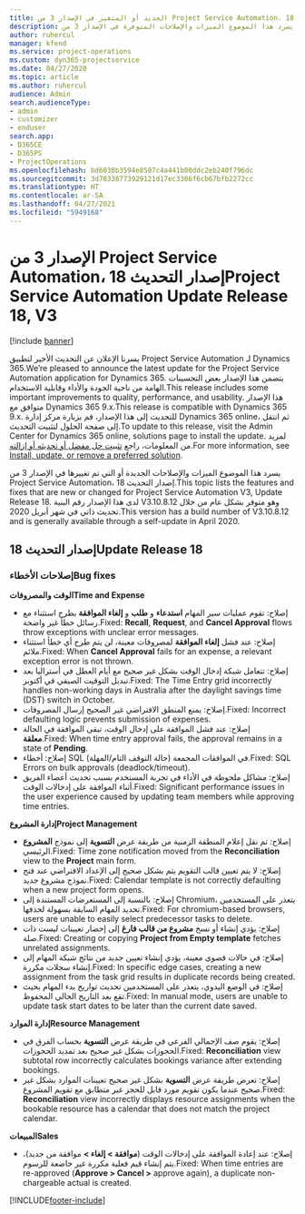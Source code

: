```yaml
---
title: الجديد أو المتغير في الإصدار 3 من Project Service Automation، إصدار التحديث 18
description: يسرد هذا الموضوع الميزات والإصلاحات المتوفرة في الإصدار 3 من Project Service Automation، إصدار التحديث 18.
author: ruhercul
manager: kfend
ms.service: project-operations
ms.custom: dyn365-projectservice
ms.date: 04/27/2020
ms.topic: article
ms.author: ruhercul
audience: Admin
search.audienceType:
- admin
- customizer
- enduser
search.app:
- D365CE
- D365PS
- ProjectOperations
ms.openlocfilehash: bd6038b3594e8507c4a441b00ddc2eb240f796dc
ms.sourcegitcommit: 3d78338773929121d17ec3386f6cb67bfb2272cc
ms.translationtype: HT
ms.contentlocale: ar-SA
ms.lasthandoff: 04/27/2021
ms.locfileid: "5949168"
---
```

# <a name="project-service-automation-update-release-18-v3"></a><span data-ttu-id="aae22-103">الإصدار 3 من Project Service Automation، إصدار التحديث 18</span><span class="sxs-lookup"><span data-stu-id="aae22-103">Project Service Automation Update Release 18, V3</span></span>

[!include [banner](../includes/psa-now-project-operations.md)]

<span data-ttu-id="aae22-104">يسرنا الإعلان عن التحديث الأخير لتطبيق Project Service Automation لـ Dynamics 365.</span><span class="sxs-lookup"><span data-stu-id="aae22-104">We’re pleased to announce the latest update for the Project Service Automation application for Dynamics 365.</span></span> <span data-ttu-id="aae22-105">يتضمن هذا الإصدار بعض التحسينات الهامة من ناحية الجودة والأداء وقابلية الاستخدام.</span><span class="sxs-lookup"><span data-stu-id="aae22-105">This release includes some important improvements to quality, performance, and usability.</span></span> <span data-ttu-id="aae22-106">هذا الإصدار متوافق مع Dynamics 365 9.x.</span><span class="sxs-lookup"><span data-stu-id="aae22-106">This release is compatible with Dynamics 365 9.x.</span></span> <span data-ttu-id="aae22-107">للتحديث إلى هذا الإصدار، قم بزيارة مركز إدارة Dynamics 365 online، ثم انتقل إلى صفحة الحلول لتثبيت التحديث.</span><span class="sxs-lookup"><span data-stu-id="aae22-107">To update to this release, visit the Admin Center for Dynamics 365 online, solutions page to install the update.</span></span> <span data-ttu-id="aae22-108">لمزيد من المعلومات، راجع [تثبيت حل مفضل أو تحديثه أو إزالته](/power-platform/admin/install-remove-preferred-solution).</span><span class="sxs-lookup"><span data-stu-id="aae22-108">For more information, see [Install, update, or remove a preferred solution](/power-platform/admin/install-remove-preferred-solution).</span></span>

<span data-ttu-id="aae22-109">يسرد هذا الموضوع الميزات والإصلاحات الجديدة أو التي تم تغييرها في الإصدار 3 من Project Service Automation، إصدار التحديث 18.</span><span class="sxs-lookup"><span data-stu-id="aae22-109">This topic lists the features and fixes that are new or changed for Project Service Automation V3, Update Release 18.</span></span> <span data-ttu-id="aae22-110">لدى هذا الإصدار رقم البنية V3.10.8.12 وهو متوفر بشكل عام من خلال تحديث ذاتي في شهر أبريل 2020.</span><span class="sxs-lookup"><span data-stu-id="aae22-110">This version has a build number of V3.10.8.12 and is generally available through a self-update in April 2020.</span></span>

## <a name="update-release-18"></a><span data-ttu-id="aae22-111">إصدار التحديث 18</span><span class="sxs-lookup"><span data-stu-id="aae22-111">Update Release 18</span></span>

### <a name="bug-fixes"></a><span data-ttu-id="aae22-112">إصلاحات الأخطاء</span><span class="sxs-lookup"><span data-stu-id="aae22-112">Bug fixes</span></span>

<span data-ttu-id="aae22-113">**الوقت والمصروفات**</span><span class="sxs-lookup"><span data-stu-id="aae22-113">**Time and Expense**</span></span>

- <span data-ttu-id="aae22-114">إصلاح: تقوم عمليات سير المهام **استدعاء** و **طلب** و **إلغاء الموافقة** بطرح استثناء مع رسائل خطأ غير واضحة.</span><span class="sxs-lookup"><span data-stu-id="aae22-114">Fixed: **Recall**, **Request**, and **Cancel Approval** flows throw exceptions with unclear error messages.</span></span>
- <span data-ttu-id="aae22-115">إصلاح: عند فشل **إلغاء الموافقة** لمصروفات معينة، لن يتم طرح أي خطأ استثناء ملائم.</span><span class="sxs-lookup"><span data-stu-id="aae22-115">Fixed: When **Cancel Approval** fails for an expense, a relevant exception error is not thrown.</span></span>
- <span data-ttu-id="aae22-116">إصلاح: تتعامل شبكة إدخال الوقت بشكل غير صحيح مع أيام العطل في أستراليا بعد تبديل التوقيت الصيفي في أكتوبر.</span><span class="sxs-lookup"><span data-stu-id="aae22-116">Fixed: The Time Entry grid incorrectly handles non-working days in Australia after the daylight savings time (DST) switch in October.</span></span>
- <span data-ttu-id="aae22-117">إصلاح: يمنع المنطق الافتراضي غير الصحيح إرسال المصروفات.</span><span class="sxs-lookup"><span data-stu-id="aae22-117">Fixed: Incorrect defaulting logic prevents submission of expenses.</span></span>
- <span data-ttu-id="aae22-118">إصلاح: عند فشل الموافقة على إدخال الوقت، تبقى الموافقة في الحالة **معلقة**.</span><span class="sxs-lookup"><span data-stu-id="aae22-118">Fixed: When time entry approval fails, the approval remains in a state of **Pending**.</span></span>
- <span data-ttu-id="aae22-119">إصلاح: أخطاء SQL في الموافقات المجمعة (حالة التوقف التام/المهلة).</span><span class="sxs-lookup"><span data-stu-id="aae22-119">Fixed: SQL Errors on bulk approvals (deadlock/timeout).</span></span>
- <span data-ttu-id="aae22-120">إصلاح: مشاكل ملحوظة في الأداء في تجربة المستخدم بسبب تحديث أعضاء الفريق أثناء الموافقة على إدخالات الوقت.</span><span class="sxs-lookup"><span data-stu-id="aae22-120">Fixed: Significant performance issues in the user experience caused by updating team members while approving time entries.</span></span>

<span data-ttu-id="aae22-121">**إدارة المشروع**</span><span class="sxs-lookup"><span data-stu-id="aae22-121">**Project Management**</span></span>

- <span data-ttu-id="aae22-122">إصلاح: تم نقل إعلام المنطقة الزمنية من طريقة عرض **التسوية** إلى نموذج **المشروع** الرئيسي.</span><span class="sxs-lookup"><span data-stu-id="aae22-122">Fixed: Time zone notification moved from the **Reconciliation** view to the **Project** main form.</span></span>
- <span data-ttu-id="aae22-123">إصلاح: لا يتم تعيين قالب التقويم يتم بشكل صحيح إلى الإعداد الافتراضي عند فتح نموذج مشروع جديد.</span><span class="sxs-lookup"><span data-stu-id="aae22-123">Fixed: Calendar template is not correctly defaulting when a new project form opens.</span></span>
- <span data-ttu-id="aae22-124">إصلاح: بالنسبة إلى المستعرضات المستندة إلى Chromium، يتعذر على المستخدمين تحديد المهام السابقة بسهولة لحذفها.</span><span class="sxs-lookup"><span data-stu-id="aae22-124">Fixed: For chromium-based browsers, users are unable to easily select predecessor tasks to delete.</span></span>
- <span data-ttu-id="aae22-125">إصلاح: يؤدي إنشاء أو نسخ **مشروع من قالب فارغ** إلى إحضار تعيينات ليست ذات صلة.</span><span class="sxs-lookup"><span data-stu-id="aae22-125">Fixed: Creating or copying **Project from Empty template** fetches unrelated assignments.</span></span>
- <span data-ttu-id="aae22-126">إصلاح: في حالات قصوى معينة، يؤدي إنشاء تعيين جديد من نتائج شبكة المهام إلى إنشاء سجلات مكررة.</span><span class="sxs-lookup"><span data-stu-id="aae22-126">Fixed: In specific edge cases, creating a new assignment from the task grid results in duplicate records being created.</span></span>
- <span data-ttu-id="aae22-127">إصلاح: في الوضع اليدوي، يتعذر على المستخدمين تحديث تواريخ بدء المهام بحيث تقع بعد التاريخ الحالي المحفوظ.</span><span class="sxs-lookup"><span data-stu-id="aae22-127">Fixed: In manual mode, users are unable to update task start dates to be later than the current date saved.</span></span>

<span data-ttu-id="aae22-128">**إدارة الموارد**</span><span class="sxs-lookup"><span data-stu-id="aae22-128">**Resource Management**</span></span>

- <span data-ttu-id="aae22-129">إصلاح: يقوم صف الإجمالي الفرعي في طريقة عرض **التسوية** بحساب الفرق في الحجوزات بشكل غير صحيح بعد تمديد الحجوزات.</span><span class="sxs-lookup"><span data-stu-id="aae22-129">Fixed: **Reconciliation** view subtotal row incorrectly calculates bookings variance after extending bookings.</span></span>
- <span data-ttu-id="aae22-130">إصلاح: تعرض طريقة عرض **التسوية** بشكل غير صحيح تعيينات الموارد بشكل غير صحيح عندما يكون تقويم مورد قابل للحجز غير متطابق مع تقويم المشروع.</span><span class="sxs-lookup"><span data-stu-id="aae22-130">Fixed: **Reconciliation** view incorrectly displays resource assignments when the bookable resource has a calendar that does not match the project calendar.</span></span>

<span data-ttu-id="aae22-131">**المبيعات**</span><span class="sxs-lookup"><span data-stu-id="aae22-131">**Sales**</span></span>

- <span data-ttu-id="aae22-132">إصلاح: عند إعادة الموافقة على إدخالات الوقت (**موافقة > إلغاء >** موافقة من جديد)، يتم إنشاء قيم فعلية مكررة غير خاضعة للرسوم.‬</span><span class="sxs-lookup"><span data-stu-id="aae22-132">Fixed: When time entries are re-approved (**Approve > Cancel >** approve again), a duplicate non-chargeable actual is created.</span></span>


[!INCLUDE[footer-include](../includes/footer-banner.md)]